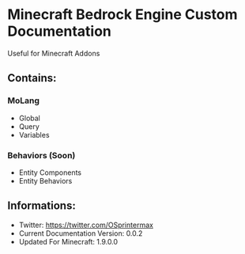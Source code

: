 # Minecraft Bedrock Engine Custom Documentation
Useful for Minecraft Addons

## Contains:
### MoLang
- Global
- Query
- Variables
### Behaviors (Soon)
- Entity Components
- Entity Behaviors

## Informations:
- Twitter: https://twitter.com/OSprintermax
- Current Documentation Version: 0.0.2
- Updated For Minecraft: 1.9.0.0